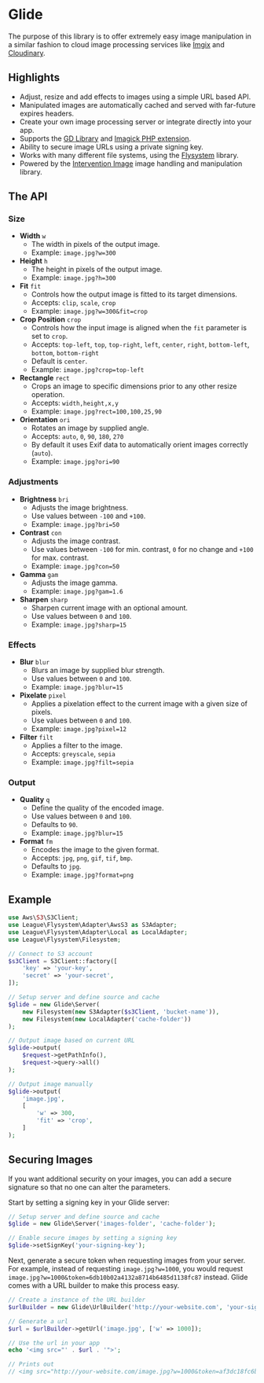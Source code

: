 # Glide

The purpose of this library is to offer extremely easy image manipulation in a similar fashion to cloud image processing services like [Imgix](http://www.imgix.com/) and [Cloudinary](http://cloudinary.com/).

## Highlights

- Adjust, resize and add effects to images using a simple URL based API.
- Manipulated images are automatically cached and served with far-future expires headers.
- Create your own image processing server or integrate directly into your app.
- Supports the [GD Library](http://php.net/manual/en/book.image.php) and [Imagick PHP extension](http://php.net/manual/en/book.imagick.php).
- Ability to secure image URLs using a private signing key.
- Works with many different file systems, using the [Flysystem](http://flysystem.thephpleague.com/) library.
- Powered by the [Intervention Image](http://image.intervention.io/) image handling and manipulation library.

## The API

### Size

- **Width** `w`
    - The width in pixels of the output image.
    - Example: `image.jpg?w=300`
- **Height** `h`
    - The height in pixels of the output image.
    - Example: `image.jpg?h=300`
- **Fit** `fit`
    - Controls how the output image is fitted to its target dimensions.
    - Accepts: `clip`, `scale`, `crop`
    - Example: `image.jpg?w=300&fit=crop`
- **Crop Position** `crop`
    - Controls how the input image is aligned when the `fit` parameter is set to `crop`.
    - Accepts: `top-left`, `top`, `top-right`, `left`, `center`, `right`, `bottom-left`, `bottom`, `bottom-right`
    - Default is `center`.
    - Example: `image.jpg?crop=top-left`
- **Rectangle** `rect`
    - Crops an image to specific dimensions prior to any other resize operation.
    - Accepts: `width,height,x,y`
    - Example: `image.jpg?rect=100,100,25,90`
- **Orientation** `ori`
    - Rotates an image by supplied angle.
    - Accepts: `auto`, `0`, `90`, `180`, `270`
    - By default it uses Exif data to automatically orient images correctly (`auto`).
    - Example: `image.jpg?ori=90`

### Adjustments

- **Brightness** `bri`
    - Adjusts the image brightness.
    - Use values between `-100` and `+100`.
    - Example: `image.jpg?bri=50`
- **Contrast** `con`
    - Adjusts the image contrast.
    - Use values between `-100` for min. contrast, `0` for no change and `+100` for max. contrast.
    - Example: `image.jpg?con=50`
- **Gamma** `gam`
    - Adjusts the image gamma.
    - Example: `image.jpg?gam=1.6`
- **Sharpen** `sharp`
    - Sharpen current image with an optional amount.
    - Use values between `0` and `100`.
    - Example: `image.jpg?sharp=15`

### Effects

- **Blur** `blur`
    - Blurs an image by supplied blur strength.
    - Use values between `0` and `100`.
    - Example: `image.jpg?blur=15`
- **Pixelate** `pixel`
    - Applies a pixelation effect to the current image with a given size of pixels.
    - Use values between `0` and `100`.
    - Example: `image.jpg?pixel=12`
- **Filter** `filt`
    - Applies a filter to the image.
    - Accepts: `greyscale`, `sepia`
    - Example: `image.jpg?filt=sepia`

### Output

- **Quality** `q`
    - Define the quality of the encoded image.
    - Use values between `0` and `100`.
    - Defaults to `90`.
    - Example: `image.jpg?blur=15`
- **Format** `fm`
    - Encodes the image to the given format.
    - Accepts: `jpg`, `png`, `gif`, `tif`, `bmp`.
    - Defaults to `jpg`.
    - Example: `image.jpg?format=png`

## Example

```php
use Aws\S3\S3Client;
use League\Flysystem\Adapter\AwsS3 as S3Adapter;
use League\Flysystem\Adapter\Local as LocalAdapter;
use League\Flysystem\Filesystem;

// Connect to S3 account
$s3Client = S3Client::factory([
    'key' => 'your-key',
    'secret' => 'your-secret',
]);

// Setup server and define source and cache
$glide = new Glide\Server(
    new Filesystem(new S3Adapter($s3Client, 'bucket-name')),
    new Filesystem(new LocalAdapter('cache-folder'))
);

// Output image based on current URL
$glide->output(
    $request->getPathInfo(),
    $request->query->all()
);

// Output image manually
$glide->output(
    'image.jpg',
    [
        'w' => 300,
        'fit' => 'crop',
    ]
);
```

## Securing Images

If you want additional security on your images, you can add a secure signature so that no one can alter the parameters.

Start by setting a signing key in your Glide server:

```php
// Setup server and define source and cache
$glide = new Glide\Server('images-folder', 'cache-folder');

// Enable secure images by setting a signing key
$glide->setSignKey('your-signing-key');
```

Next, generate a secure token when requesting images from your server. For example, instead of requesting `image.jpg?w=1000`, you would request `image.jpg?w=1000&token=6db10b02a4132a8714b6485d1138fc87` instead. Glide comes with a URL builder to make this process easy.

```php
// Create a instance of the URL builder
$urlBuilder = new Glide\UrlBuilder('http://your-website.com', 'your-sign-key');

// Generate a url
$url = $urlBuilder->getUrl('image.jpg', ['w' => 1000]);

// Use the url in your app
echo '<img src="' . $url . '">';

// Prints out
// <img src="http://your-website.com/image.jpg?w=1000&token=af3dc18fc6bfb2afb521e587c348b904">
```